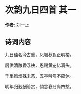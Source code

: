 # 次韵九日四首  其一

**作者**: 刘一止

## 诗词内容

九日佳名今古重，凤城秋色正明楼。

厨供清酿香浮袂，恩赐黄花忆满头。

千里风烟殊未恶，五亭吟啸不应休。

明年归觐酬前赏，倘念衰翁尚四愁。

